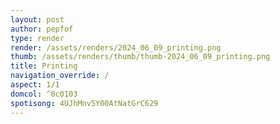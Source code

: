 ```yaml
---
layout: post
author: pepfof
type: render
render: /assets/renders/2024_06_09_printing.png
thumb: /assets/renders/thumb/thumb-2024_06_09_printing.png
title: Printing
navigation_override: /
aspect: 1/1
domcol: ^0c0103
spotisong: 4UJhMnv5Y00AtNatGrC629
---
```


<!--USER BEGIN 1-->

<!--USER END 1-->

<!--more-->
<!--USER BEGIN 2-->

<!--USER END 2-->

